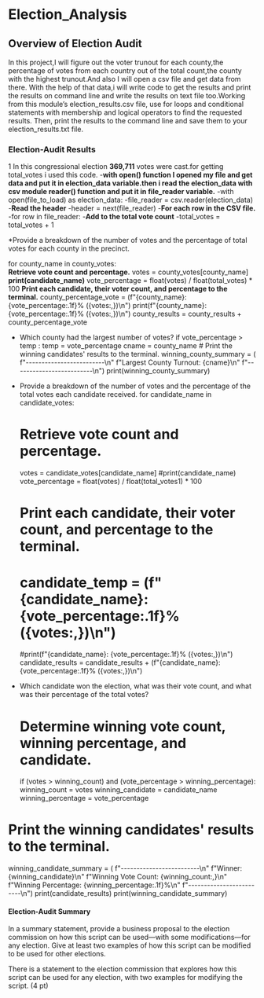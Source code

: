 # Election_Analysis
## Overview of Election Audit
In this project,I will figure out the voter trunout for each county,the percentage of votes from each country out of the total count,the county with the highest trunout.And also I will open a csv file and get  data from there. With the help of that data,i will write code to get the results and print the results on command line and write the results on text file too.Working from this module’s election_results.csv file, use for loops and conditional statements with membership and logical operators to find the requested results. Then, print the results to the command line and save them to your election_results.txt file.

### Election-Audit Results

1  In this congressional election  **369,711** votes were cast.for getting total_votes i used this code.
-**with open() function I opened my file and get data and put  it in election_data variable.then i read the election_data with csv module reader() function and put it in            file_reader variable.**
-with open(file_to_load) as election_data:
-file_reader = csv.reader(election_data)
-**Read the header**
-header = next(file_reader)
-**For each row in the CSV file.**
-for row in file_reader:
-**Add to the total vote count**
-total_votes = total_votes + 1
      
*Provide a breakdown of the number of votes and the percentage of total votes for each county in the precinct.

for county_name in county_votes:  
    **Retrieve vote count and percentage.**
    votes = county_votes[county_name]
    **print(candidate_name)**
    vote_percentage = float(votes) / float(total_votes) * 100
    **Print each candidate, their voter count, and percentage to the terminal.**
    county_percentage_vote = (f"{county_name}: {vote_percentage:.1f}% ({votes:,})\n")
    print(f"{county_name}: {vote_percentage:.1f}% ({votes:,})\n")
    county_results = county_results + county_percentage_vote  
    
* Which county had the largest number of votes?
   if  vote_percentage > temp :
      temp = vote_percentage
      cname = county_name
        # Print the winning candidates' results to the terminal.
winning_county_summary = (
    f"-------------------------\n"
    f"Largest County Turnout: {cname}\n"
    f"-------------------------\n")
print(winning_county_summary)

* Provide a breakdown of the number of votes and the percentage of the total votes each candidate received.
   for candidate_name in candidate_votes:
    # Retrieve vote count and percentage.
    votes = candidate_votes[candidate_name]
    #print(candidate_name)
    vote_percentage = float(votes) / float(total_votes1) * 100
    # Print each candidate, their voter count, and percentage to the terminal.
    # candidate_temp = (f"{candidate_name}: {vote_percentage:.1f}% ({votes:,})\n")
    #print(f"{candidate_name}: {vote_percentage:.1f}% ({votes:,})\n")
    candidate_results = candidate_results + (f"{candidate_name}: {vote_percentage:.1f}% ({votes:,})\n")
* Which candidate won the election, what was their vote count, and what was their percentage of the total votes?
   # Determine winning vote count, winning percentage, and candidate.
    if (votes > winning_count) and (vote_percentage > winning_percentage):
        winning_count = votes
        winning_candidate = candidate_name
        winning_percentage = vote_percentage
# Print the winning candidates' results to the terminal.
winning_candidate_summary = (
    f"-------------------------\n"
    f"Winner: {winning_candidate}\n"
    f"Winning Vote Count: {winning_count:,}\n"
    f"Winning Percentage: {winning_percentage:.1f}%\n"
    f"-------------------------\n")
print(candidate_results) 
print(winning_candidate_summary)




#### Election-Audit Summary
In a summary statement, provide a business proposal to the election commission on how this script can be used—with some modifications—for any election. Give at least two examples of how this script can be modified to be used for other elections.

There is a statement to the election commission that explores how this script can be used for any election, with two examples for modifying the script. (4 pt)
